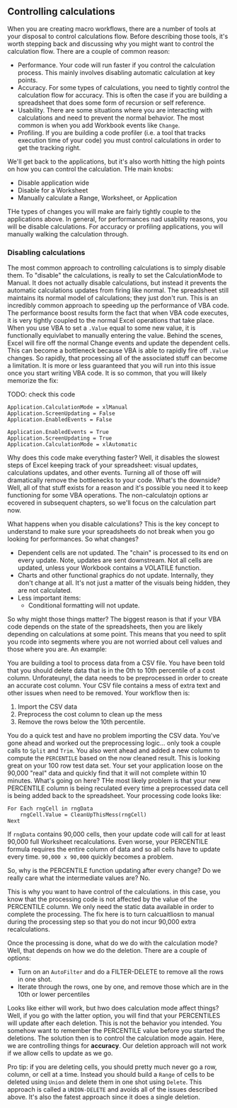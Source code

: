 ## Controlling calculations

When you are creating macro workflows, there are a number of tools at your disposal to control calculations flow. Before describing those tools, it's worth stepping back and discussing why you might want to control the calculation flow. There are a couple of common reason:

- Performance. Your code will run faster if you control the calculation process. This mainly involves disabling automatic calculation at key points.
- Accuracy. For some types of calculations, you need to tightly control the calculation flow for accuracy. This is often the case if you are building a spreadsheet that does some form of recursion or self reference.
- Usability. There are some situations where you are interacting with calculations and need to prevent the normal behavior. The most common is when you add Workbook events like `Change`.
- Profiling. If you are building a code profiler (i.e. a tool that tracks execution time of your code) you must control calculations in order to get the tracking right.

We'll get back to the applications, but it's also worth hitting the high points on how you can control the calculation. THe main knobs:

- Disable application wide
- Disable for a Worksheet
- Manually calculate a Range, Worksheet, or Application

THe types of changes you will make are fairly tightly couple to the applications above. In general, for performances nad usability reasons, you will be disable calculations. For accuracy or profiling applications, you will manually walking the calculation through.

### Disabling calculations

The most common approach to controlling calculations is to simply disable them. To "disable" the calculations, is really to set the CalculationMode to Manual. It does not actually disable calculations, but instead it prevents the automatic calculations updates from firing like normal. The spreadsheet still maintains its normal model of calculations; they just don't run. This is an incredibly common approach to speeding up the performance of VBA code. The performance boost results form the fact that when VBA code executes, it is very tightly coupled to the normal Excel operations that take place. When you use VBA to set a `.Value` equal to some new value, it is functionally equivlabet to manually entering the value. Behind the scenes, Excel will fire off the normal Change events and update the dependent cells. This can become a bottleneck because VBA is able to rapidly fire off `.Value` changes. So rapidly, that processing all of the associated stuff can become a limitation. It is more or less guaranteed that you will run into this issue once you start writing VBA code. It is so common, that you will likely memorize the fix:

TODO: check this code

```vba
Application.CalculationMode = xlManual
Application.ScreenUpdating = False
Application.EnabledEvents = False

Application.EnabledEvents = True
Application.ScreenUpdating = True
Application.CalculationMode = xlAutomatic
```

Why does this code make everything faster? Well, it disables the slowest steps of Excel keeping track of your spreadsheet: visual updates, calculations updates, and other events. Turning all of those off will dramatically remove the bottlenecks to your code. What's the downside? Well, all of that stuff exists for a reason and it's possible you need it to keep functioning for some VBA operations. The non-calculatojn options ar ecovered in subsequent chapters, so we'll focus on the calculation part now.

What happens when you disable calculations? This is the key concept to understand to make sure your spreadsheets do not break when you go looking for performances. So what changes?

- Dependent cells are not updated. The "chain" is processed to its end on every update. Note, updates are sent downstream. Not all cells are updated, unless your Workbook contains a VOLATILE function.
- Charts and other functional graphics do not update. Internally, they don't change at all. It's not just a matter of the visuals being hidden, they are not calculated.
- Less important items:
  - Conditional formatting will not update.

So why might those things matter? The biggest reason is that if your VBA code depends on the state of the spreadsheets, then you are likely depending on calculations at some point. This means that you need to split you rcode into segments where you are not worried about cell values and those where you are. An example:

You are building a tool to process data from a CSV file. You have been told that you should delete data that is in the 0th to 10th percentile of a cost column. Unforateunyl, the data needs to be preprocessed in order to create an accurate cost column. Your CSV file contains a mess of extra text and other issues when need to be removed. Your workflow then is:

1. Import the CSV data
2. Preprocess the cost column to clean up the mess
3. Remove the rows below the 10th percentile.

You do a quick test and have no problem importing the CSV data. You've gone ahead and worked out the preprocessing logic... only took a couple calls to `Split` and `Trim`. You also went ahead and added a new column to compute the `PERCENTILE` based on the now cleaned result. This is looking great on your 100 row test data set. Your set your application loose on the 90,000 "real" data and quickly find that it will not complete within 10 minutes. What's going on here? THe most likely problem is that your new PERCENTILE column is being reculated every time a preprocessed data cell is being added back to the spreadsheet. Your processing code looks like:

```vba
For Each rngCell in rngData
    rngCell.Value = CleanUpThisMess(rngCell)
Next
```

If `rngData` contains 90,000 cells, then your update code will call for at least 90,000 full Worksheet recalculations. Even worse, your PERCENTILE formula requires the entire column of data and so all cells have to update every time. `90,000 x 90,000` quickly becomes a problem.

So, why is the PERCENTILE function updating after every change? Do we really care what the intermediate values are? No.

This is why you want to have control of the calculations. in this case, you know that the processing code is not affected by the value of the PERCENTILE column. We only need the static data available in order to complete the processing. The fix here is to turn calcuaitliosn to manual during the processing step so that you do not incur 90,000 extra recalculations.

Once the processing is done, what do we do with the calculation mode? Well, that depends on how we do the deletion. There are a couple of options:

- Turn on an `AutoFilter` and do a FILTER-DELETE to remove all the rows in one shot.
- Iterate through the rows, one by one, and remove those which are in the 10th or lower percentiles

Looks like either will work, but hwo does calculation mode affect things? Well, if you go with the latter option, you will find that your PERCENTILES will update after each deletion. This is not the behavior you intended. You somehow want to remember the PERCENTILE value before you started the deletions. The solution then is to control the calculation mode again. Here, we are controlling things for **accuracy**. Our deletion approach will not work if we allow cells to update as we go.

Pro tip: if you are deleting cells, you should pretty much never go a row, column, or cell at a time. Instead you should build a `Range` of cells to be deleted using `Union` and delete them in one shot using `Delete`. This approach is called a `UNION-DELETE` and avoids all of the issues described above. It's also the fatest approach since it does a single deletion.
